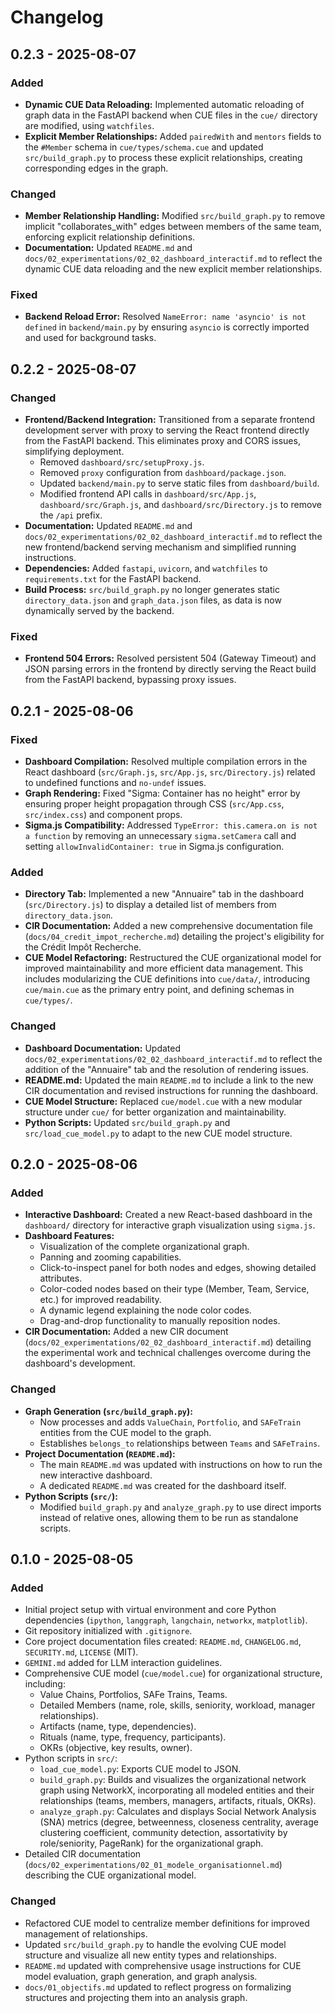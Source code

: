 # Changelog

## 0.2.3 - 2025-08-07

### Added
- **Dynamic CUE Data Reloading:** Implemented automatic reloading of graph data in the FastAPI backend when CUE files in the `cue/` directory are modified, using `watchfiles`.
- **Explicit Member Relationships:** Added `pairedWith` and `mentors` fields to the `#Member` schema in `cue/types/schema.cue` and updated `src/build_graph.py` to process these explicit relationships, creating corresponding edges in the graph.

### Changed
- **Member Relationship Handling:** Modified `src/build_graph.py` to remove implicit "collaborates_with" edges between members of the same team, enforcing explicit relationship definitions.
- **Documentation:** Updated `README.md` and `docs/02_experimentations/02_02_dashboard_interactif.md` to reflect the dynamic CUE data reloading and the new explicit member relationships.

### Fixed
- **Backend Reload Error:** Resolved `NameError: name 'asyncio' is not defined` in `backend/main.py` by ensuring `asyncio` is correctly imported and used for background tasks.

## 0.2.2 - 2025-08-07

### Changed
- **Frontend/Backend Integration:** Transitioned from a separate frontend development server with proxy to serving the React frontend directly from the FastAPI backend. This eliminates proxy and CORS issues, simplifying deployment.
    - Removed `dashboard/src/setupProxy.js`.
    - Removed `proxy` configuration from `dashboard/package.json`.
    - Updated `backend/main.py` to serve static files from `dashboard/build`.
    - Modified frontend API calls in `dashboard/src/App.js`, `dashboard/src/Graph.js`, and `dashboard/src/Directory.js` to remove the `/api` prefix.
- **Documentation:** Updated `README.md` and `docs/02_experimentations/02_02_dashboard_interactif.md` to reflect the new frontend/backend serving mechanism and simplified running instructions.
- **Dependencies:** Added `fastapi`, `uvicorn`, and `watchfiles` to `requirements.txt` for the FastAPI backend.
- **Build Process:** `src/build_graph.py` no longer generates static `directory_data.json` and `graph_data.json` files, as data is now dynamically served by the backend.

### Fixed
- **Frontend 504 Errors:** Resolved persistent 504 (Gateway Timeout) and JSON parsing errors in the frontend by directly serving the React build from the FastAPI backend, bypassing proxy issues.

## 0.2.1 - 2025-08-06

### Fixed
- **Dashboard Compilation:** Resolved multiple compilation errors in the React dashboard (`src/Graph.js`, `src/App.js`, `src/Directory.js`) related to undefined functions and `no-undef` issues.
- **Graph Rendering:** Fixed "Sigma: Container has no height" error by ensuring proper height propagation through CSS (`src/App.css`, `src/index.css`) and component props.
- **Sigma.js Compatibility:** Addressed `TypeError: this.camera.on is not a function` by removing an unnecessary `sigma.setCamera` call and setting `allowInvalidContainer: true` in Sigma.js configuration.

### Added
- **Directory Tab:** Implemented a new "Annuaire" tab in the dashboard (`src/Directory.js`) to display a detailed list of members from `directory_data.json`.
- **CIR Documentation:** Added a new comprehensive documentation file (`docs/04_credit_impot_recherche.md`) detailing the project's eligibility for the Crédit Impôt Recherche.
- **CUE Model Refactoring:** Restructured the CUE organizational model for improved maintainability and more efficient data management. This includes modularizing the CUE definitions into `cue/data/`, introducing `cue/main.cue` as the primary entry point, and defining schemas in `cue/types/`.

### Changed
- **Dashboard Documentation:** Updated `docs/02_experimentations/02_02_dashboard_interactif.md` to reflect the addition of the "Annuaire" tab and the resolution of rendering issues.
- **README.md:** Updated the main `README.md` to include a link to the new CIR documentation and revised instructions for running the dashboard.
- **CUE Model Structure:** Replaced `cue/model.cue` with a new modular structure under `cue/` for better organization and maintainability.
- **Python Scripts:** Updated `src/build_graph.py` and `src/load_cue_model.py` to adapt to the new CUE model structure.


## 0.2.0 - 2025-08-06

### Added
- **Interactive Dashboard:** Created a new React-based dashboard in the `dashboard/` directory for interactive graph visualization using `sigma.js`.
- **Dashboard Features:**
    - Visualization of the complete organizational graph.
    - Panning and zooming capabilities.
    - Click-to-inspect panel for both nodes and edges, showing detailed attributes.
    - Color-coded nodes based on their type (Member, Team, Service, etc.) for improved readability.
    - A dynamic legend explaining the node color codes.
    - Drag-and-drop functionality to manually reposition nodes.
- **CIR Documentation:** Added a new CIR document (`docs/02_experimentations/02_02_dashboard_interactif.md`) detailing the experimental work and technical challenges overcome during the dashboard's development.

### Changed
- **Graph Generation (`src/build_graph.py`):**
    - Now processes and adds `ValueChain`, `Portfolio`, and `SAFeTrain` entities from the CUE model to the graph.
    - Establishes `belongs_to` relationships between `Teams` and `SAFeTrains`.
- **Project Documentation (`README.md`):**
    - The main `README.md` was updated with instructions on how to run the new interactive dashboard.
    - A dedicated `README.md` was created for the dashboard itself.
- **Python Scripts (`src/`):**
    - Modified `build_graph.py` and `analyze_graph.py` to use direct imports instead of relative ones, allowing them to be run as standalone scripts.

## 0.1.0 - 2025-08-05

### Added
- Initial project setup with virtual environment and core Python dependencies (`ipython`, `langgraph`, `langchain`, `networkx`, `matplotlib`).
- Git repository initialized with `.gitignore`.
- Core project documentation files created: `README.md`, `CHANGELOG.md`, `SECURITY.md`, `LICENSE` (MIT).
- `GEMINI.md` added for LLM interaction guidelines.
- Comprehensive CUE model (`cue/model.cue`) for organizational structure, including:
    - Value Chains, Portfolios, SAFe Trains, Teams.
    - Detailed Members (name, role, skills, seniority, workload, manager relationships).
    - Artifacts (name, type, dependencies).
    - Rituals (name, type, frequency, participants).
    - OKRs (objective, key results, owner).
- Python scripts in `src/`:
    - `load_cue_model.py`: Exports CUE model to JSON.
    - `build_graph.py`: Builds and visualizes the organizational network graph using NetworkX, incorporating all modeled entities and their relationships (teams, members, managers, artifacts, rituals, OKRs).
    - `analyze_graph.py`: Calculates and displays Social Network Analysis (SNA) metrics (degree, betweenness, closeness centrality, average clustering coefficient, community detection, assortativity by role/seniority, PageRank) for the organizational graph.
- Detailed CIR documentation (`docs/02_experimentations/02_01_modele_organisationnel.md`) describing the CUE organizational model.

### Changed
- Refactored CUE model to centralize member definitions for improved management of relationships.
- Updated `src/build_graph.py` to handle the evolving CUE model structure and visualize all new entity types and relationships.
- `README.md` updated with comprehensive usage instructions for CUE model evaluation, graph generation, and graph analysis.
- `docs/01_objectifs.md` updated to reflect progress on formalizing structures and projecting them into an analysis graph.